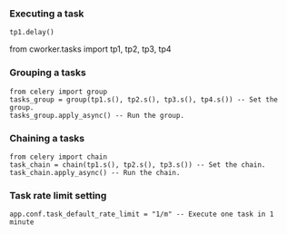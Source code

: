 ### Executing a task
    tp1.delay()


from cworker.tasks import tp1, tp2, tp3, tp4
### Grouping a tasks
    from celery import group
    tasks_group = group(tp1.s(), tp2.s(), tp3.s(), tp4.s()) -- Set the group.
    tasks_group.apply_async() -- Run the group.

### Chaining a tasks
    from celery import chain
    task_chain = chain(tp1.s(), tp2.s(), tp3.s()) -- Set the chain.
    task_chain.apply_async() -- Run the chain.

### Task rate limit setting
    app.conf.task_default_rate_limit = "1/m" -- Execute one task in 1 minute
